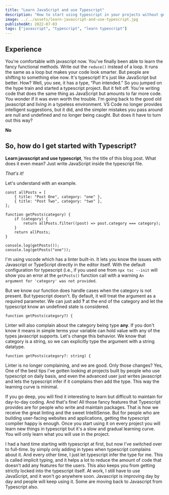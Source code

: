 ```yaml
---
title: "Learn JavaScript and use Typescript"
description: "How to start using typescript in your projects without getting overwhelmed by all of the features it has to offer."
image: ../../assets/learn-javascript-and-use-typescript.jpg
publishedAt: 2022-07-03
tags: ["javascript", "typescript", "learn typescript"]
---
```


## Experience

You're comfortable with javascript now. You've finally been able to learn the fancy functional methods. Write out the `reduce()` instead of a loop. It runs the same as a loop but makes your code look smarter. But people are shifting to something else now. It's typescript! It's just like JavaScript but better. How? Well, you see, it has a type, “Pun intended.” So you jumped on the hype train and started a typescript project. But it felt off. You're writing code that does the same thing as JavaScript but amounts to far more code. You wonder if it was even worth the trouble. I'm going back to the good old javascript and living in a typeless environment. VS Code no longer provides intelligent suggestions, but it did, and the simpler mistakes you pass around are null and undefined and no longer being caught. But does it have to turn out this way?

**No**

## So, how do I get started with Typescript?

**Learn javascript and use typescript**, Yes the title of this blog post. What does it even mean? Just write JavaScript inside the typescript file.

_That's it!_

Let's understand with an example.

```tsx
const allPosts = [
    { title: "Post One", category: "one" },
    { title: "Post Two", category: "two" },
];

function getPosts(category) {
    if (category) {
        return allPosts.filter((post) => post.category === category);
    }
    return allPosts;
}

console.log(getPosts());
console.log(getPosts("one"));
```

I'm using vscode which has a linter built-in. It lets you know the issues with Javascript or TypeScript directly in the editor itself. With the default configuration for typescript (i.e., if you used one from `npx tsc --init` will show you an error at the `getPosts()` function call with a warning `An argument for 'category' was not provided`.

But we know our function does handle cases when the category is not present. But typescript doesn't. By default, it will treat the argument as a required parameter. We can just add **?** at the end of the category and let the typescript know an undefined state is considered.

```tsx
function getPosts(category?) {
```

Linter will also complain about the category being type **any**. If you don't know it means in simple terms your variable can hold value with any of the types javascript supports. Let's change this behavior. We know that category is a string, so we can explicitly type the argument with a string datatype.

```tsx
function getPosts(category?: string) {
```

Linter is no longer complaining, and we are good. Only those changes? Yes, One of the best tips I've gotten looking at projects built by people who use typescript on daily basis, and even the advanced user just writes javascript and lets the typescript infer if it complains then add the type. This way the learning curve is minimal.

If you go deep, you will find it interesting to learn but difficult to maintain for day-to-day coding. And that's fine! All those fancy features that Typescript provides are for people who write and maintain packages. That is how we receive the great linting and the sweet IntelliSense. But for people who are building user-facing websites and applications, getting the typescript compiler happy is enough. Once you start using it on every project you will learn new things in typescript but it's a slow and gradual learning curve. You will only learn what you will use in the project.

I had a hard time starting with typescript at first, but now I've switched over to full-time. by simply only adding in types when typescript complains about it. And every other time, I just let typescript infer the type for me. This is called implicit typing, and it helps a lot to reduce the amount of code that doesn't add any features for the users. This also keeps you from getting strictly locked into the typescript itself. At work, I still have to use JavaScript, and it won't go anywhere soon. Javascript is improving day by day and people will keep using it. Some are moving back to Javascript from Typescript also.
